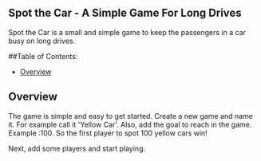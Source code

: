 
<h2>Spot the Car - A Simple Game For Long Drives</h2>

Spot the Car is a small and simple game to keep the passengers in a car busy on long drives.

##Table of Contents:

* [Overview](#overview)

<h2 id="overview">Overview</h2>

The game is simple and easy to get started. Create a new game and name it. For example call it 'Yellow Car'. Also, add the goal to reach in the game. Example :100.
So the first player to spot 100 yellow cars win!

Next, add some players and start playing.
